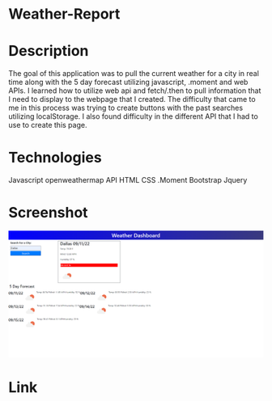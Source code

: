 # Weather-Report

# Description 
The goal of this application was to pull the current weather for a city in real time along with the 5 day forecast utilizing javascript, .moment and web APIs. I learned how to utilize web api and fetch/.then to pull information that I need to display to the webpage that I created. The difficulty that came to me in this process was trying to create buttons with the past searches utilizing localStorage. I also found difficulty in the different API that I had to use to create this page. 

# Technologies
Javascript
openweathermap API 
HTML
CSS
.Moment
Bootstrap
Jquery

# Screenshot
![Alt text](./Images/Weather%20Report%20Screenshot.png)

# Link